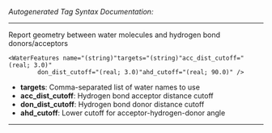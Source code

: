 _Autogenerated Tag Syntax Documentation:_

---
Report geometry between water molecules and hydrogen bond donors/acceptors

```
<WaterFeatures name="(string)"targets="(string)"acc_dist_cutoff="(real; 3.0)"
        don_dist_cutoff="(real; 3.0)"ahd_cutoff="(real; 90.0)" />
```

-   **targets**: Comma-separated list of water names to use
-   **acc_dist_cutoff**: Hydrogen bond acceptor distance cutoff
-   **don_dist_cutoff**: Hydrogen bond donor distance cutoff
-   **ahd_cutoff**: Lower cutoff for acceptor-hydrogen-donor angle

---
